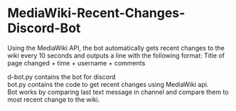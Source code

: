 # MediaWiki-Recent-Changes-Discord-Bot

Using the MediaWiki API, the bot automatically gets recent changes to the wiki every 10 seconds and outputs a line with the following format: Title of page changed + time + username + comments

d-bot.py contains the bot for discord <br>
bot.py contains the code to get recent changes using MediaWiki api. <br>
Bot works by comparing last text message in channel and compare them to most recent change to the wiki. <br>
